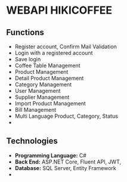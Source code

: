 # WEBAPI HIKICOFFEE

## Functions

* Register account, Confirm Mail Validation
* Login with a registered account
* Save login
* Coffee Table Management
* Product Management
* Detail Product Management
* Category Management
* User Management
* Supplier Management
* Import Product Management
* Bill Management
* Multi Language Product, Category, Status
* 

## Technologies

* **Programming Language:** C#
* **Back End:**  ASP.NET Core, Fluent API, JWT, 
* **Database:** SQL Server, Entity Framework
* 